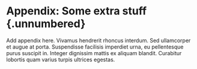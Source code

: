 # Appendix: Some extra stuff {.unnumbered}

<!-- 
This could be a list of papers by the author for example 
-->

Add appendix here. Vivamus hendrerit rhoncus interdum. Sed ullamcorper et augue at porta. Suspendisse facilisis imperdiet urna, eu pellentesque purus suscipit in. Integer dignissim mattis ex aliquam blandit. Curabitur lobortis quam varius turpis ultrices egestas.
